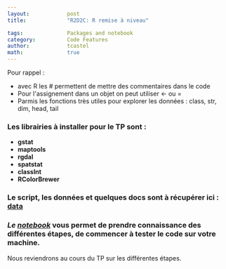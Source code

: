 ```yaml
---
layout:            post
title:             "R2D2C: R remise à niveau"

tags:              Packages and notebook
category:          Code Features
author:            tcastel
math:              true
---
```


Pour rappel :
<ul>
<li>avec R les # permettent de mettre des commentaires dans le code</li>
<li>Pour l'assignement dans un objet on peut utiliser <- ou =</li>
<li>Parmis les fonctions très utiles pour explorer les données : class, str, dim, head, tail</li>
</ul>

### Les librairies à installer pour le TP sont :
* **gstat**
* **maptools**
* **rgdal**
* **spatstat**
* **classInt**
* **RColorBrewer**

### Le script, les données et quelques docs sont à récupérer ici : [data](https://filesender.renater.fr/?s=download&token=0b3b2f11-0869-4688-a5a0-b30aacb94c88)

### *Le [notebook](https://github.com/thierrycastel/tcnotebook/blob/master/R2D2C/RN4_R2D2C.ipynb)* vous permet de prendre connaissance des différentes étapes, de commencer à tester le code sur votre machine.


Nous reviendrons au cours du TP sur les différentes étapes.


